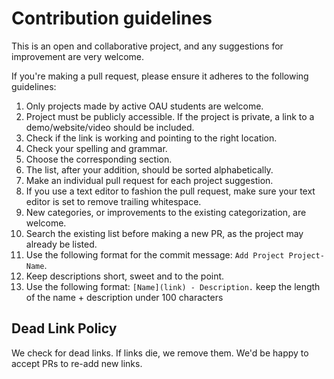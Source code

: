 # Contribution guidelines

This is an open and collaborative project, and any suggestions for improvement are very welcome.

If you're making a pull request, please ensure it adheres to the following guidelines:

1. Only projects made by active OAU students are welcome.
2. Project must be publicly accessible. If the project is private, a link to a demo/website/video should be included.
3. Check if the link is working and pointing to the right location.  
4. Check your spelling and grammar.
5. Choose the corresponding section.
6. The list, after your addition, should be sorted alphabetically.
7. Make an individual pull request for each project suggestion.
8. If you use a text editor to fashion the pull request, make sure your text editor is set to remove trailing whitespace.
9. New categories, or improvements to the existing categorization, are welcome.
10. Search the existing list before making a new PR, as the project may already be listed.
11. Use the following format for the commit message: `Add Project Project-Name`.
12. Keep descriptions short, sweet and to the point.
13. Use the following format: `[Name](link) - Description.` keep the length of the name + description under 100 characters

## Dead Link Policy

We check for dead links. If links die, we remove them. We'd be happy to accept PRs to re-add new links.
